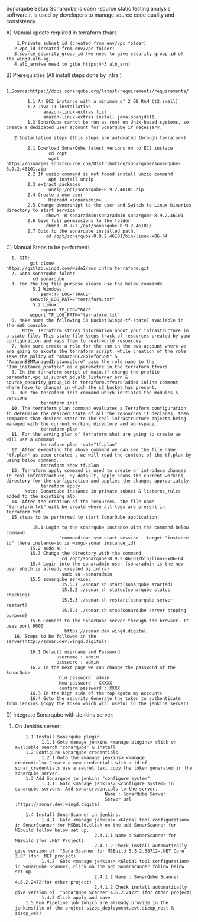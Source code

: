 Sonarqube Setup
   Sonarqube is open -source static testing analysis software,it is used by developers to manage source code quality and consistency.

A) Manual update required in terraform.tfvars

        1.Private_subnet_id (created from env/vpc folder)
	   2.vpc_id (created from env/vpc folder)
	   3.source_security_group_id (we need to give security group id of the wingd-alb-sg)
	   4.alb_arn(we need to gibe https:443 alb_arn)


B) Prerequisties (All install steps done by infra )

       1.Source:https://docs.sonarqube.org/latest/requirements/requirements/ 
       
            1.1 An EC2 instance with a minimum of 2 GB RAM (t2.small)
            1.2 Java 11 installation
                  amazon-linux-extras list
                  amazon-linux-extras install java-openjdk11.
            1.3 SonarQube cannot be run as root on Unix-based systems, so create a dedicated user account for SonarQube if necessary.

       2.Installation steps (this steps are automated through terraform)
      
            2.1 Download SonarQube latest verions on to EC2 instace
                    cd /opt  
                    wget https://binaries.sonarsource.com/Distribution/sonarqube/sonarqube-8.9.2.46101.zip 
            2.2 If unzip command is not found install unzip command 
                    apt install unzip
            2.3 extract packages
                    unzip /opt/sonarqube-8.9.2.46101.zip
            2.4 Create a new user
                    Useradd <sonaradmin>
            2.5 Change ownershipt to the user and Switch to Linux binaries directory to start service
                   chown -R sonaradmin:sonaradmin sonarqube-8.9.2.46101
            2.6 Give full permissions to the folder
                   chmod -R 777 /opt/sonarqube-8.9.2.46101/
            2.7 Goto to the sonarqube installed path.
                   cd /opt/sonarqube-8.9.2.46101/bin/linux-x86-64

C) Manual Steps to be performed:  

      1. GIT:
             git clone https://gitlab.wingd.com/wide2/aws_infra_terraform.git
      2. Goto sonarqube folder
              cd sonarqube
      3. For the log file purpose please use the below commands
              5.1 Windows:
	             $env:TF_LOG="TRACE"
		     $env:TF_LOG_PATH="terraform.txt" 
	          5.2 Linux:
	             export TF_LOG=TRACE
		     export TF_LOG_PATH="terraform.txt"
      6. Make sure the following S3 Bucket(wingd-tf-state) available in the AWS console.
          Note: Terraform stores information about your infrastructure in a state file. This state file keeps track of resources created by your configuration and maps them to real-world resources.
      7. Make sure create a role for the ssm in the aws account where we are going to excute the terraform script. while creation of the role take the policy of "AmazonEC2RoleforSSM" & "AmazonSSMManagedInstanceCore" pass the role name to the "Iam_instance_profile" as a parametre in the terraform.tfvars.
      8. In the terraform script of main.tf change the profile parameter,vpc_id,subnet_id,alb_listerner_arn & source_security_group_id in terraform.tfvars(added inline comment where have to change) in which the s3 bucket has present.
      9. Run the terraform init command which initiates the modules & versions 
                 terraform init
      10. The terraform plan command evaluates a Terraform configuration to determine the desired state of all the resources it declares, then compares that desired state to the real infrastructure objects being managed with the current working directory and workspace.
                 terraform plan
      11. For the saving plan of terraform what are going to create we will use a command
                 terraform plan -out="tf.plan"
      12. After executing the above command we can see the file name "tf.plan" as been created . we will read the content of the tf.plan by using below command.
                 terraform show tf.plan 
      13. Terraform apply command is used to create or introduce changes to real infrastructure. By default, apply scans the current working directory for the configuration and applies the changes appropriately.
                 terraform apply
           Note: Sonarqube instance in private subnet & listerns_rules added to the existiing alb
      14. After the creation of the resources. the file name "terraform.txt" will be create where all logs are present in terraform.txt
      15.steps to be performed to start SonarQube application:
             
	          15.1 Login to the sonarqube instance with the command below command
                        "command:aws ssm start-session --target "instance-id" (here instance-id is wingd-sonar instance_id)
             15.2 sudo su -
             15.3 Change the directory with the command 
                         cd /opt/sonarqube-8.9.2.46101/bin/linux-x86-64
             15.4 Login into the sonaradmin user (sonaradmin is the new user which is already created by infra)
                         sudo su -sonaradmin
             15.5 sonarqube service:
                         15.5.1 ./sonar.sh start(sonarqube started)
                         15.5.2 ./sonar.sh status(sonarqube status checking)
                         15.5.3 ./sonar.sh restart(sonarqube server restart)
                         15.5.4 ./sonar.sh stop(sonarqube server stoping purpose)
             15.6 Connect to the SonarQube server through the browser. It uses port 9000
                          https://sonar.dev.wingd.digital
       16. Steps to be followed in the server(http://sonar.dev.wingd.digital):
             
	         16.1 Default username and Password
                       username : admin
                       password : admin
             16.2 In the next page we can change the password of the SonarQube
                        Old password :admin
                        New password : XXXXX
                        confirm password : XXXX
             16.3 In the Righ side of the top <goto my account>
             16.4 Goto the security Generate the token to authenticate from jenkins (copy the token which will useful in the jenkins server)       

D) Integrate Sonarqube with Jenkins server:
1. On Jenkins server:

           1.1 Install Sonarqube plugin
                 1.1.1 Goto manage jenkins <manage plugins> click on avaliable search "sonarqube" & install
           1.2 Configure Sonarqube credentials
                 1.2.1 Goto the <manage jenkins> <manage credentials>.Create a new credentials with a id of sonar_credentials use a secret text copy the token generated in the sonarqube server.
           1.3 Add Sonarqube to jenkins "configure system"
                 1.3.1  Goto <manage jenkins> <configure system> in sonarqube servers, Add sonarcredentials to the server.
                                         Name : SonarQube Server
                                         Server url :https://sonar.dev.wingd.digital
                                          
           1.4 Install SonarScanner in jenkins.
                 1.4.1  Goto <manage jenkins> <Global tool configuration> in SonarScanner for MSBuild,click on the add SonarScanner for MSbuild follow below set up.
                                     2.4.1.1 Name : SonarScanner for MSBuild (for .NET Project)
                                     2.4.1.2 Check install automatically give version of  "SonarScanner for MSBuild 5.3.2.38712-.NET Core 3.0" (for .NET project)
                 1.4.2  Goto <manage jenkins> <Global tool configuration> in SonarQube Scanner, click on the add Sonarscanner follow below set up
                                     2.4.1.2 Name : SonarQube Scanner 4.6.2.2472(for other project)
                                     2.4.1.2 Check install automatically give version of  "SonarQube Scanner 4.6.2.2472" (for other project)
                 1.4.3 Click apply and save 
           1.5 Run Pipeline job (which are already provide in the jenkinsfile of the project sizop_deployment,evt,sizop_rest & sizop_web)     
      
       
